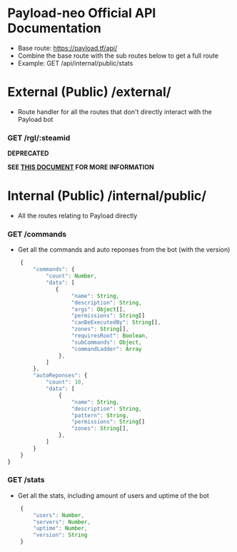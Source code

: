 # Payload-neo Official API Documentation

- Base route: https://payload.tf/api/
- Combine the base route with the sub routes below to get a full route
- Example: GET /api/internal/public/stats

# External (Public) /external/

- Route handler for all the routes that don't directly interact with the Payload bot

### GET /rgl/:steamid
**DEPRECATED**

**SEE [THIS DOCUMENT](https://github.com/c43721/rgl-api#get-profilessteamid) FOR MORE INFORMATION**

# Internal (Public) /internal/public/

- All the routes relating to Payload directly

### GET /commands

- Get all the commands and auto reponses from the bot (with the version)

```js
    {
        "commands": {
            "count": Number,
            "data": [
               {
                    "name": String,
                    "description": String,
                    "args": Object[],
                    "permissions": String[]
                    "canBeExecutedBy": String[],
                    "zones": String[],
                    "requiresRoot": Boolean,
                    "subCommands": Object,
                    "commandLadder": Array
                },
            ]
        },
        "autoReponses": {
            "count": 10,
            "data": [
                {
                    "name": String,
                    "description": String,
                    "pattern": String,
                    "permissions": String[]
                    "zones": String[],
                },
            ]
        }
    }
}
```

### GET /stats

- Get all the stats, including amount of users and uptime of the bot

```js
    {
        "users": Number,
        "servers": Number,
        "uptime": Number,
        "version": String
    }
```
